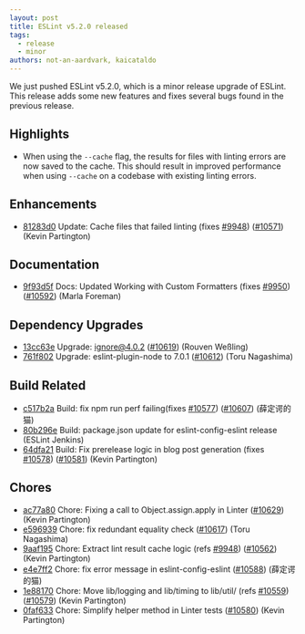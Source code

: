 ```yaml
---
layout: post
title: ESLint v5.2.0 released
tags:
  - release
  - minor
authors: not-an-aardvark, kaicataldo
---
```


We just pushed ESLint v5.2.0, which is a minor release upgrade of ESLint. This release adds some new features and fixes several bugs found in the previous release.



## Highlights

* When using the `--cache` flag, the results for files with linting errors are now saved to the cache. This should result in improved performance when using `--cache` on a codebase with existing linting errors.


## Enhancements


* [81283d0](https://github.com/eslint/eslint/commit/81283d0) Update: Cache files that failed linting (fixes [#9948](https://github.com/eslint/eslint/issues/9948)) ([#10571](https://github.com/eslint/eslint/issues/10571)) (Kevin Partington)






## Documentation


* [9f93d5f](https://github.com/eslint/eslint/commit/9f93d5f) Docs: Updated Working with Custom Formatters (fixes [#9950](https://github.com/eslint/eslint/issues/9950)) ([#10592](https://github.com/eslint/eslint/issues/10592)) (Marla Foreman)




## Dependency Upgrades


* [13cc63e](https://github.com/eslint/eslint/commit/13cc63e) Upgrade: ignore@4.0.2 ([#10619](https://github.com/eslint/eslint/issues/10619)) (Rouven Weßling)
* [761f802](https://github.com/eslint/eslint/commit/761f802) Upgrade: eslint-plugin-node to 7.0.1 ([#10612](https://github.com/eslint/eslint/issues/10612)) (Toru Nagashima)




## Build Related


* [c517b2a](https://github.com/eslint/eslint/commit/c517b2a) Build: fix npm run perf failing(fixes [#10577](https://github.com/eslint/eslint/issues/10577)) ([#10607](https://github.com/eslint/eslint/issues/10607)) (薛定谔的猫)
* [80b296e](https://github.com/eslint/eslint/commit/80b296e) Build: package.json update for eslint-config-eslint release (ESLint Jenkins)
* [64dfa21](https://github.com/eslint/eslint/commit/64dfa21) Build: Fix prerelease logic in blog post generation (fixes [#10578](https://github.com/eslint/eslint/issues/10578)) ([#10581](https://github.com/eslint/eslint/issues/10581)) (Kevin Partington)




## Chores


* [ac77a80](https://github.com/eslint/eslint/commit/ac77a80) Chore: Fixing a call to Object.assign.apply in Linter ([#10629](https://github.com/eslint/eslint/issues/10629)) (Kevin Partington)
* [e596939](https://github.com/eslint/eslint/commit/e596939) Chore: fix redundant equality check ([#10617](https://github.com/eslint/eslint/issues/10617)) (Toru Nagashima)
* [9aaf195](https://github.com/eslint/eslint/commit/9aaf195) Chore: Extract lint result cache logic (refs [#9948](https://github.com/eslint/eslint/issues/9948)) ([#10562](https://github.com/eslint/eslint/issues/10562)) (Kevin Partington)
* [e4e7ff2](https://github.com/eslint/eslint/commit/e4e7ff2) Chore: fix error message in eslint-config-eslint ([#10588](https://github.com/eslint/eslint/issues/10588)) (薛定谔的猫)
* [1e88170](https://github.com/eslint/eslint/commit/1e88170) Chore: Move lib/logging and lib/timing to lib/util/ (refs [#10559](https://github.com/eslint/eslint/issues/10559)) ([#10579](https://github.com/eslint/eslint/issues/10579)) (Kevin Partington)
* [0faf633](https://github.com/eslint/eslint/commit/0faf633) Chore: Simplify helper method in Linter tests ([#10580](https://github.com/eslint/eslint/issues/10580)) (Kevin Partington)
